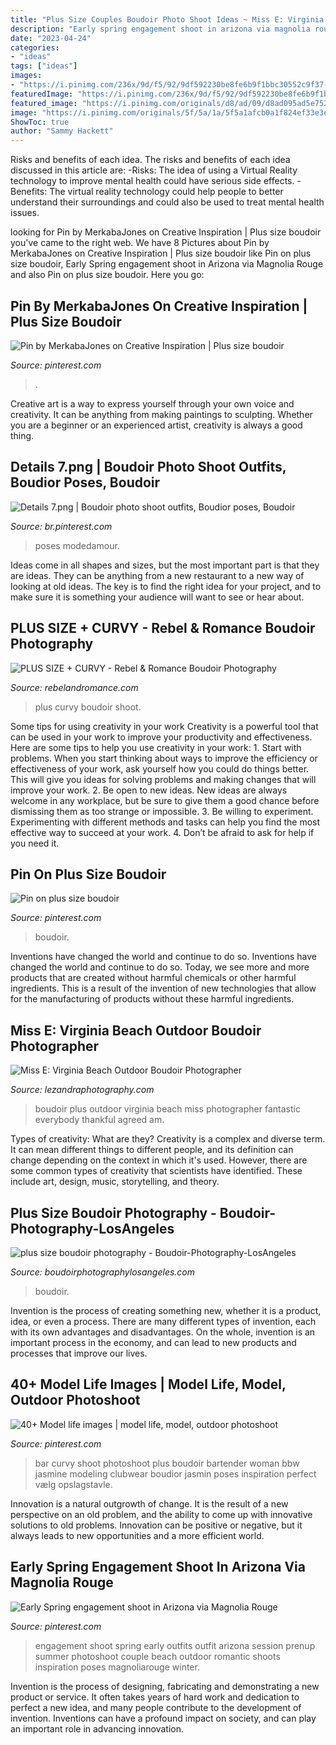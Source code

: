 ```yaml
---
title: "Plus Size Couples Boudoir Photo Shoot Ideas ~ Miss E: Virginia Beach Outdoor Boudoir Photographer"
description: "Early spring engagement shoot in arizona via magnolia rouge"
date: "2023-04-24"
categories:
- "ideas"
tags: ["ideas"]
images:
- "https://i.pinimg.com/236x/9d/f5/92/9df592230be8fe6b9f1bbc30552c9f37--boudoir-photography-big-girls.jpg"
featuredImage: "https://i.pinimg.com/236x/9d/f5/92/9df592230be8fe6b9f1bbc30552c9f37--boudoir-photography-big-girls.jpg"
featured_image: "https://i.pinimg.com/originals/d8/ad/09/d8ad095ad5e752577192923cf2649b6c.jpg"
image: "https://i.pinimg.com/originals/5f/5a/1a/5f5a1afcb0a1f824ef33e3e31c3d2d9b.png"
ShowToc: true
author: "Sammy Hackett"
---
```



Risks and benefits of each idea.
The risks and benefits of each idea discussed in this article are: 
-Risks: The idea of using a Virtual Reality technology to improve mental health could have serious side effects.
-Benefits: The virtual reality technology could help people to better understand their surroundings and could also be used to treat mental health issues.

	

		
looking for Pin by MerkabaJones on Creative Inspiration | Plus size boudoir you've came to the right web. We have 8 Pictures about Pin by MerkabaJones on Creative Inspiration | Plus size boudoir like Pin on plus size boudoir, Early Spring engagement shoot in Arizona via Magnolia Rouge and also Pin on plus size boudoir. Here you go:
		
    
## Pin By MerkabaJones On Creative Inspiration | Plus Size Boudoir

<img loading=lazy src="https://i.pinimg.com/originals/5f/5a/1a/5f5a1afcb0a1f824ef33e3e31c3d2d9b.png" onerror="this.onerror=null;this.src='https://tse4.mm.bing.net/th?id=OIP.U6qD4YRDMumPh3Z9rqlbpwAAAA&amp;pid=15.1';" alt="Pin by MerkabaJones on Creative Inspiration | Plus size boudoir">

_Source: pinterest.com_

>. 

	

Creative art is a way to express yourself through your own voice and creativity. It can be anything from making paintings to sculpting. Whether you are a beginner or an experienced artist, creativity is always a good thing.

    
## Details 7.png | Boudoir Photo Shoot Outfits, Boudior Poses, Boudoir

<img loading=lazy src="https://i.pinimg.com/736x/d4/e1/35/d4e135ded8b36f330dd408495a92e8c7.jpg" onerror="this.onerror=null;this.src='https://tse3.mm.bing.net/th?id=OIP.8wi_AjkkXFxUedu6S8s6rgHaJ3&amp;pid=15.1';" alt="Details 7.png | Boudoir photo shoot outfits, Boudior poses, Boudoir">

_Source: br.pinterest.com_

>poses modedamour. 

	

Ideas come in all shapes and sizes, but the most important part is that they are ideas. They can be anything from a new restaurant to a new way of looking at old ideas. The key is to find the right idea for your project, and to make sure it is something your audience will want to see or hear about.

    
## PLUS SIZE + CURVY - Rebel &amp; Romance Boudoir Photography

<img loading=lazy src="http://rebelandromance.com/wp-content/uploads/2017/03/Jada-12.jpg" onerror="this.onerror=null;this.src='https://tse3.mm.bing.net/th?id=OIP.8Zo5-bOd6ep-LmPa9D0doQHaLH&amp;pid=15.1';" alt="PLUS SIZE + CURVY - Rebel &amp; Romance Boudoir Photography">

_Source: rebelandromance.com_

>plus curvy boudoir shoot. 

	

Some tips for using creativity in your work
Creativity is a powerful tool that can be used in your work to improve your productivity and effectiveness. Here are some tips to help you use creativity in your work: 1. Start with problems. When you start thinking about ways to improve the efficiency or effectiveness of your work, ask yourself how you could do things better. This will give you ideas for solving problems and making changes that will improve your work. 2. Be open to new ideas. New ideas are always welcome in any workplace, but be sure to give them a good chance before dismissing them as too strange or impossible. 3. Be willing to experiment. Experimenting with different methods and tasks can help you find the most effective way to succeed at your work. 4. Don’t be afraid to ask for help if you need it.

    
## Pin On Plus Size Boudoir

<img loading=lazy src="https://i.pinimg.com/originals/d8/ad/09/d8ad095ad5e752577192923cf2649b6c.jpg" onerror="this.onerror=null;this.src='https://tse2.mm.bing.net/th?id=OIP.VLg4xQfC6PGEkd2z1GN54AHaLG&amp;pid=15.1';" alt="Pin on plus size boudoir">

_Source: pinterest.com_

>boudoir. 

	

Inventions have changed the world and continue to do so.
Inventions have changed the world and continue to do so. Today, we see more and more products that are created without harmful chemicals or other harmful ingredients. This is a result of the invention of new technologies that allow for the manufacturing of products without these harmful ingredients.

    
## Miss E: Virginia Beach Outdoor Boudoir Photographer

<img loading=lazy src="http://lezandraphotography.com/wp-content/uploads/2014/07/Miss-E-Virginia-Beach-Outdoor-Boudoir-Photographer-2.jpg" onerror="this.onerror=null;this.src='https://tse3.mm.bing.net/th?id=OIP.QMvSbcR1azG_2H7OpTVnWAHaFj&amp;pid=15.1';" alt="Miss E: Virginia Beach Outdoor Boudoir Photographer">

_Source: lezandraphotography.com_

>boudoir plus outdoor virginia beach miss photographer fantastic everybody thankful agreed am. 

	

Types of creativity: What are they?
Creativity is a complex and diverse term. It can mean different things to different people, and its definition can change depending on the context in which it's used. However, there are some common types of creativity that scientists have identified. These include art, design, music, storytelling, and
theory.

    
## Plus Size Boudoir Photography - Boudoir-Photography-LosAngeles

<img loading=lazy src="https://www.boudoirphotographylosangeles.com/wp-content/uploads/2020/11/plus-size-boudoir-photography_089.jpg" onerror="this.onerror=null;this.src='https://tse1.mm.bing.net/th?id=OIP.kwdk20bIr50dNZLa2eYr4wHaLG&amp;pid=15.1';" alt="plus size boudoir photography - Boudoir-Photography-LosAngeles">

_Source: boudoirphotographylosangeles.com_

>boudoir. 

	

Invention is the process of creating something new, whether it is a product, idea, or even a process. There are many different types of invention, each with its own advantages and disadvantages. On the whole, invention is an important process in the economy, and can lead to new products and processes that improve our lives.

    
## 40+ Model Life Images | Model Life, Model, Outdoor Photoshoot

<img loading=lazy src="https://i.pinimg.com/236x/9d/f5/92/9df592230be8fe6b9f1bbc30552c9f37--boudoir-photography-big-girls.jpg" onerror="this.onerror=null;this.src='https://tse1.mm.bing.net/th?id=OIP.dQgErR5tyVmQLxQPRvUZxgHaLH&amp;pid=15.1';" alt="40+ Model life images | model life, model, outdoor photoshoot">

_Source: pinterest.com_

>bar curvy shoot photoshoot plus boudoir bartender woman bbw jasmine modeling clubwear boudior jasmin poses inspiration perfect vælg opslagstavle. 

	

Innovation is a natural outgrowth of change. It is the result of a new perspective on an old problem, and the ability to come up with innovative solutions to old problems. Innovation can be positive or negative, but it always leads to new opportunities and a more efficient world.

    
## Early Spring Engagement Shoot In Arizona Via Magnolia Rouge

<img loading=lazy src="https://i.pinimg.com/736x/59/26/7a/59267a05afc6f670759ffc631940e4fc--engagement-ideas-engagement-shoots.jpg" onerror="this.onerror=null;this.src='https://tse4.mm.bing.net/th?id=OIP.zwdPgnlG2B4UmfeAbb43FAHaJ8&amp;pid=15.1';" alt="Early Spring engagement shoot in Arizona via Magnolia Rouge">

_Source: pinterest.com_

>engagement shoot spring early outfits outfit arizona session prenup summer photoshoot couple beach outdoor romantic shoots inspiration poses magnoliarouge winter. 

	

Invention is the process of designing, fabricating and demonstrating a new product or service. It often takes years of hard work and dedication to perfect a new idea, and many people contribute to the development of invention. Inventions can have a profound impact on society, and can play an important role in advancing innovation.

